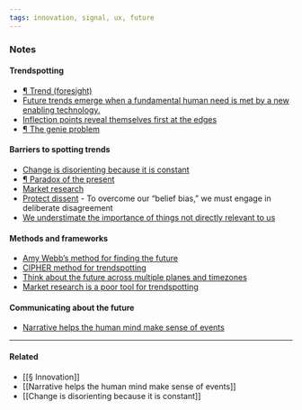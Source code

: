 ```yaml
---
tags: innovation, signal, ux, future
---
```


### Notes

#### Trendspotting

- [¶ Trend (foresight)](<https://publish.obsidian.md/mobydiction/notes/%C2%B6+Trend+(foresight)>)
- [Future trends emerge when a fundamental human need is met by a new enabling technology.](https://publish.obsidian.md/mobydiction/Future+trends+emerge+when+a+fundamental+human+need+is+met+by+a+new+enabling+technology.)
- [Inflection points reveal themselves first at the edges](https://publish.obsidian.md/mobydiction/notes/Inflection+points+reveal+themselves+first+at+the+edges)
- [¶ The genie problem](https://publish.obsidian.md/mobydiction/notes/%C2%B6+The+genie+problem)

#### Barriers to spotting trends

- [Change is disorienting because it is constant](https://publish.obsidian.md/mobydiction/notes/Change+is+disorienting+because+it+is+constant)
- [¶ Paradox of the present](https://publish.obsidian.md/mobydiction/notes/%C2%B6+Paradox+of+the+present)
- [Market research](https://publish.obsidian.md/mobydiction/Market+research)
- [Protect dissent](https://publish.obsidian.md/mobydiction/notes/Protect+dissent)
  \- To overcome our “belief bias,” we must engage in deliberate disagreement
- [We understimate the importance of things not directly relevant to us](https://publish.obsidian.md/mobydiction/We+understimate+the+importance+of+things+not+directly+relevant+to+us)

#### Methods and frameworks

- [Amy Webb’s method for finding the future](https://publish.obsidian.md/mobydiction/notes/Amy+Webb%E2%80%99s+method+for+finding+the+future)
- [CIPHER method for trendspotting](https://publish.obsidian.md/mobydiction/notes/CIPHER+method+for+trendspotting)
- [Think about the future across multiple planes and timezones](https://publish.obsidian.md/mobydiction/notes/Think+about+the+future+across+multiple+planes+and+timezones)
- [Market research is a poor tool for trendspotting](https://publish.obsidian.md/mobydiction/notes/Market+research+is+a+poor+tool+for+trendspotting)

#### Communicating about the future

- [Narrative helps the human mind make sense of events](https://publish.obsidian.md/mobydiction/notes/Narrative+helps+the+human+mind+make+sense+of+events)

---

#### Related

- [[§ Innovation]]
- [[Narrative helps the human mind make sense of events]]
- [[Change is disorienting because it is constant]]
